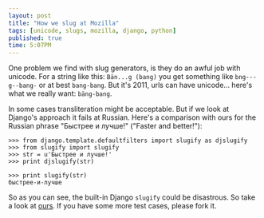 ```yaml
---
layout: post
title: "How we slug at Mozilla"
tags: [unicode, slugs, mozilla, django, python]
published: true
time: 5:07PM
---
```


One problem we find with slug generators, is they do an awful job with unicode.
For a string like this: `Bän...g (bang)` you get something like
`bng---g--bang-` or at best `bang-bang`.  But it's 2011, urls can have
unicode... here's what we really want: `bäng-bang`.

In some cases transliteration might be acceptable.  But if we look at Django's
approach it fails at Russian.  Here's a comparison with ours for the Russian
phrase "Быстрее и лучше!" ("Faster and better!"):

    >>> from django.template.defaultfilters import slugify as djslugify
    >>> from slugify import slugify
    >>> str = u'Быстрее и лучше!'
    >>> print djslugify(str)

    >>> print slugify(str)
    быстрее-и-лучше

So as you can see, the built-in Django `slugify` could be disastrous.  So take
a look at [ours][g].  If you have some more test cases, please fork it.

[g]: https://github.com/mozilla/unicode-slugify

